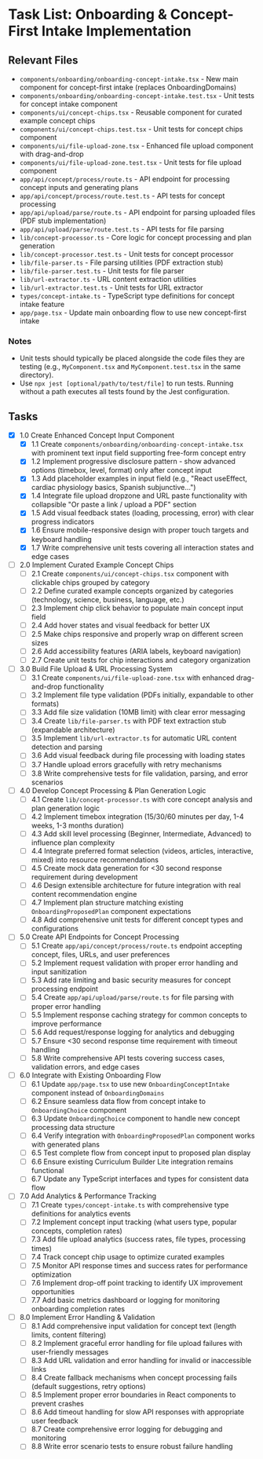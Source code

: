# Task List: Onboarding & Concept-First Intake Implementation

## Relevant Files

- `components/onboarding/onboarding-concept-intake.tsx` - New main component for concept-first intake (replaces OnboardingDomains)
- `components/onboarding/onboarding-concept-intake.test.tsx` - Unit tests for concept intake component
- `components/ui/concept-chips.tsx` - Reusable component for curated example concept chips
- `components/ui/concept-chips.test.tsx` - Unit tests for concept chips component
- `components/ui/file-upload-zone.tsx` - Enhanced file upload component with drag-and-drop
- `components/ui/file-upload-zone.test.tsx` - Unit tests for file upload component
- `app/api/concept/process/route.ts` - API endpoint for processing concept inputs and generating plans
- `app/api/concept/process/route.test.ts` - API tests for concept processing
- `app/api/upload/parse/route.ts` - API endpoint for parsing uploaded files (PDF stub implementation)
- `app/api/upload/parse/route.test.ts` - API tests for file parsing
- `lib/concept-processor.ts` - Core logic for concept processing and plan generation
- `lib/concept-processor.test.ts` - Unit tests for concept processor
- `lib/file-parser.ts` - File parsing utilities (PDF extraction stub)
- `lib/file-parser.test.ts` - Unit tests for file parser
- `lib/url-extractor.ts` - URL content extraction utilities
- `lib/url-extractor.test.ts` - Unit tests for URL extractor
- `types/concept-intake.ts` - TypeScript type definitions for concept intake feature
- `app/page.tsx` - Update main onboarding flow to use new concept-first intake

### Notes

- Unit tests should typically be placed alongside the code files they are testing (e.g., `MyComponent.tsx` and `MyComponent.test.tsx` in the same directory).
- Use `npx jest [optional/path/to/test/file]` to run tests. Running without a path executes all tests found by the Jest configuration.

## Tasks

- [x] 1.0 Create Enhanced Concept Input Component
  - [x] 1.1 Create `components/onboarding/onboarding-concept-intake.tsx` with prominent text input field supporting free-form concept entry
  - [x] 1.2 Implement progressive disclosure pattern - show advanced options (timebox, level, format) only after concept input
  - [x] 1.3 Add placeholder examples in input field (e.g., "React useEffect, cardiac physiology basics, Spanish subjunctive...")
  - [x] 1.4 Integrate file upload dropzone and URL paste functionality with collapsible "Or paste a link / upload a PDF" section
  - [x] 1.5 Add visual feedback states (loading, processing, error) with clear progress indicators
  - [x] 1.6 Ensure mobile-responsive design with proper touch targets and keyboard handling
  - [x] 1.7 Write comprehensive unit tests covering all interaction states and edge cases

- [ ] 2.0 Implement Curated Example Concept Chips
  - [ ] 2.1 Create `components/ui/concept-chips.tsx` component with clickable chips grouped by category
  - [ ] 2.2 Define curated example concepts organized by categories (technology, science, business, language, etc.)
  - [ ] 2.3 Implement chip click behavior to populate main concept input field
  - [ ] 2.4 Add hover states and visual feedback for better UX
  - [ ] 2.5 Make chips responsive and properly wrap on different screen sizes
  - [ ] 2.6 Add accessibility features (ARIA labels, keyboard navigation)
  - [ ] 2.7 Create unit tests for chip interactions and category organization

- [ ] 3.0 Build File Upload & URL Processing System
  - [ ] 3.1 Create `components/ui/file-upload-zone.tsx` with enhanced drag-and-drop functionality
  - [ ] 3.2 Implement file type validation (PDFs initially, expandable to other formats)
  - [ ] 3.3 Add file size validation (10MB limit) with clear error messaging
  - [ ] 3.4 Create `lib/file-parser.ts` with PDF text extraction stub (expandable architecture)
  - [ ] 3.5 Implement `lib/url-extractor.ts` for automatic URL content detection and parsing
  - [ ] 3.6 Add visual feedback during file processing with loading states
  - [ ] 3.7 Handle upload errors gracefully with retry mechanisms
  - [ ] 3.8 Write comprehensive tests for file validation, parsing, and error scenarios

- [ ] 4.0 Develop Concept Processing & Plan Generation Logic
  - [ ] 4.1 Create `lib/concept-processor.ts` with core concept analysis and plan generation logic
  - [ ] 4.2 Implement timebox integration (15/30/60 minutes per day, 1-4 weeks, 1-3 months duration)
  - [ ] 4.3 Add skill level processing (Beginner, Intermediate, Advanced) to influence plan complexity
  - [ ] 4.4 Integrate preferred format selection (videos, articles, interactive, mixed) into resource recommendations
  - [ ] 4.5 Create mock data generation for <30 second response requirement during development
  - [ ] 4.6 Design extensible architecture for future integration with real content recommendation engine
  - [ ] 4.7 Implement plan structure matching existing `OnboardingProposedPlan` component expectations
  - [ ] 4.8 Add comprehensive unit tests for different concept types and configurations

- [ ] 5.0 Create API Endpoints for Concept Processing
  - [ ] 5.1 Create `app/api/concept/process/route.ts` endpoint accepting concept, files, URLs, and user preferences
  - [ ] 5.2 Implement request validation with proper error handling and input sanitization
  - [ ] 5.3 Add rate limiting and basic security measures for concept processing endpoint
  - [ ] 5.4 Create `app/api/upload/parse/route.ts` for file parsing with proper error handling
  - [ ] 5.5 Implement response caching strategy for common concepts to improve performance
  - [ ] 5.6 Add request/response logging for analytics and debugging
  - [ ] 5.7 Ensure <30 second response time requirement with timeout handling
  - [ ] 5.8 Write comprehensive API tests covering success cases, validation errors, and edge cases

- [ ] 6.0 Integrate with Existing Onboarding Flow
  - [ ] 6.1 Update `app/page.tsx` to use new `OnboardingConceptIntake` component instead of `OnboardingDomains`
  - [ ] 6.2 Ensure seamless data flow from concept intake to `OnboardingChoice` component
  - [ ] 6.3 Update `OnboardingChoice` component to handle new concept processing data structure
  - [ ] 6.4 Verify integration with `OnboardingProposedPlan` component works with generated plans
  - [ ] 6.5 Test complete flow from concept input to proposed plan display
  - [ ] 6.6 Ensure existing Curriculum Builder Lite integration remains functional
  - [ ] 6.7 Update any TypeScript interfaces and types for consistent data flow

- [ ] 7.0 Add Analytics & Performance Tracking
  - [ ] 7.1 Create `types/concept-intake.ts` with comprehensive type definitions for analytics events
  - [ ] 7.2 Implement concept input tracking (what users type, popular concepts, completion rates)
  - [ ] 7.3 Add file upload analytics (success rates, file types, processing times)
  - [ ] 7.4 Track concept chip usage to optimize curated examples
  - [ ] 7.5 Monitor API response times and success rates for performance optimization
  - [ ] 7.6 Implement drop-off point tracking to identify UX improvement opportunities
  - [ ] 7.7 Add basic metrics dashboard or logging for monitoring onboarding completion rates

- [ ] 8.0 Implement Error Handling & Validation
  - [ ] 8.1 Add comprehensive input validation for concept text (length limits, content filtering)
  - [ ] 8.2 Implement graceful error handling for file upload failures with user-friendly messages
  - [ ] 8.3 Add URL validation and error handling for invalid or inaccessible links
  - [ ] 8.4 Create fallback mechanisms when concept processing fails (default suggestions, retry options)
  - [ ] 8.5 Implement proper error boundaries in React components to prevent crashes
  - [ ] 8.6 Add timeout handling for slow API responses with appropriate user feedback
  - [ ] 8.7 Create comprehensive error logging for debugging and monitoring
  - [ ] 8.8 Write error scenario tests to ensure robust failure handling
